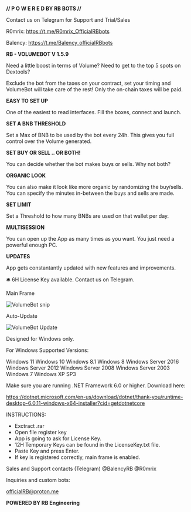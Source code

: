 **// P O W E R E D  BY  RB  BOTS //**


Contact us on Telegram for Support and Trial/Sales

R0mrix: https://t.me/R0mrix_OfficialRBbots

Balency: https://t.me/Balency_officialRBbots


**RB - VOLUMEBOT V 1.5.9**



Need a little boost in terms of Volume?
Need to get to the top 5 spots on Dextools?

Exclude the bot from the taxes on your contract, set your timing and VolumeBot will take care of the rest!
Only the on-chain taxes will be paid.

**EASY TO SET UP**

One of the easiest to read interfaces. Fill the boxes, connect and launch.

**SET A BNB THRESHOLD**

Set a Max of BNB to be used by the bot every 24h. This gives you full control over the Volume generated.


**SET BUY OR SELL .. OR BOTH!**

You can decide whether the bot makes buys or sells. Why not both?

**ORGANIC LOOK**

You can also make it look like more organic by randomizing the buy/sells.
You can specify the minutes in-between the buys and sells are made.

**SET LIMIT**

Set a Threshold to how many BNBs are used on that wallet per day.

**MULTISESSION**

You can open up the App as many times as you want. You just need a powerful enough PC.

**UPDATES**

App gets constantantly updated with new features and improvements.



🛎 6H License Key available. Contact us on Telegram.

Main Frame

![VolumeBot snip](https://user-images.githubusercontent.com/119699472/205367395-ff916c30-394d-4f23-a2d3-3791021c0b76.PNG)

Auto-Update

![VolumeBot Update](https://user-images.githubusercontent.com/119699472/205367601-519d070b-92ad-4fe5-a993-85fd336fc837.PNG)


Designed for Windows only.

For Windows
Supported Versions:

Windows 11
Windows 10
Windows 8.1
Windows 8
Windows Server 2016
Windows Server 2012
Windows Server 2008
Windows Server 2003
Windows 7
Windows XP SP3

Make sure you are running .NET Framework 6.0 or higher. 
Download here:

https://dotnet.microsoft.com/en-us/download/dotnet/thank-you/runtime-desktop-6.0.11-windows-x64-installer?cid=getdotnetcore

INSTRUCTIONS:

- Exctract .rar
- Open file register key
- App is going to ask for License Key.
- 12H Temporary Keys can be found in the LicenseKey.txt file.
- Paste Key and press Enter.
- If key is registered correctly, main frame is enabled.

Sales and Support contacts (Telegram)
@BalencyRB
@R0mrix

Inquiries and custom bots:

officialRB@proton.me

**POWERED BY RB Engineering**

